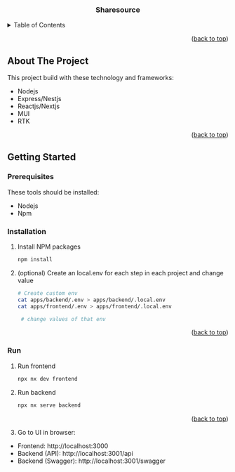 <a id="readme-top"></a>

<!-- PROJECT LOGO -->
<div align="center">
  <h3 align="center">Sharesource</h3>
</div>

<!-- TABLE OF CONTENTS -->
<details>
  <summary>Table of Contents</summary>
  <ol>
    <li>
      <a href="#about-the-project">About The Project</a>
    </li>
    <li>
      <a href="#getting-started">Getting Started</a>
      <ul>
        <li><a href="#prerequisites">Prerequisites</a></li>
        <li><a href="#installation">Installation</a></li>
        <li><a href="#run">Run</a></li>
      </ul>
    </li>
  </ol>
</details>

<!-- ABOUT THE PROJECT -->

<p align="right">(<a href="#readme-top">back to top</a>)</p>

## About The Project

This project build with these technology and frameworks:

- Nodejs
- Express/Nestjs
- Reactjs/Nextjs
- MUI
- RTK

<p align="right">(<a href="#readme-top">back to top</a>)</p>

## Getting Started

### Prerequisites

These tools should be installed:

- Nodejs
- Npm

### Installation

1. Install NPM packages
   ```sh
   npm install
   ```
2. (optional) Create an local.env for each step in each project and change value

   ```sh
   # Create custom env
   cat apps/backend/.env > apps/backend/.local.env
   cat apps/frontend/.env > apps/frontend/.local.env

    # change values of that env
   ```

<p align="right">(<a href="#readme-top">back to top</a>)</p>

### Run

1. Run frontend
   ```sh
   npx nx dev frontend
   ```
2. Run backend
   ```sh
   npx nx serve backend
   ```
   <p align="right">(<a href="#readme-top">back to top</a>)</p>
3. Go to UI in browser:

- Frontend: http://localhost:3000
- Backend (API): http://localhost:3001/api
- Backend (Swagger): http://localhost:3001/swagger
